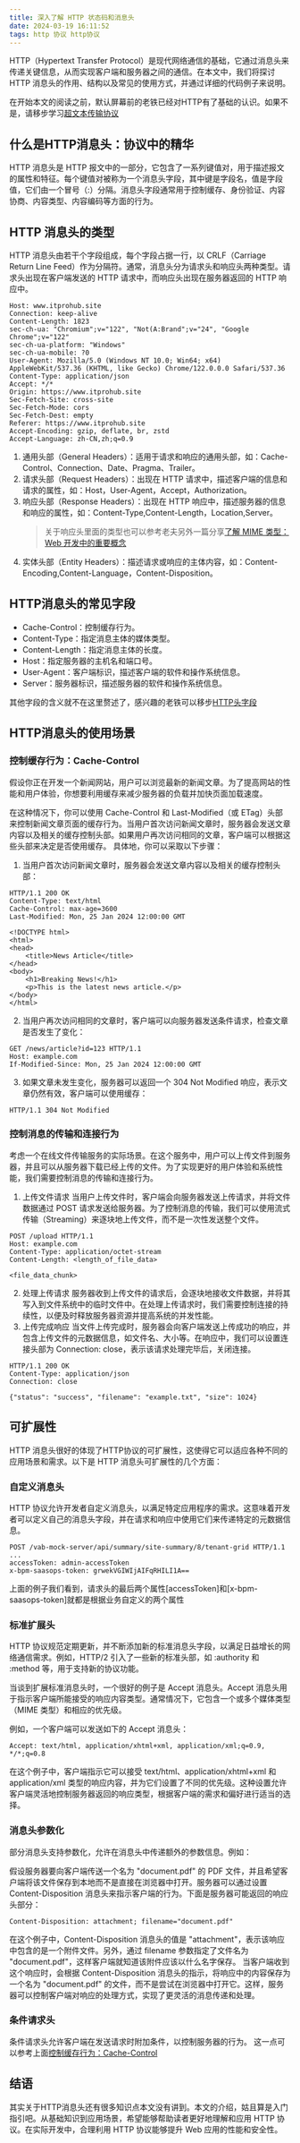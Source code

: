 ```yaml
---
title: 深入了解 HTTP 状态码和消息头
date: 2024-03-19 16:11:52
tags: http 协议 http协议
---
```

HTTP（Hypertext Transfer Protocol）是现代网络通信的基础，它通过消息头来传递关键信息，从而实现客户端和服务器之间的通信。在本文中，我们将探讨 HTTP 消息头的作用、结构以及常见的使用方式，并通过详细的代码例子来说明。

在开始本文的阅读之前，默认屏幕前的老铁已经对HTTP有了基础的认识。如果不是，请移步学习[超文本传输协议](https://zh.wikipedia.org/wiki/%E8%B6%85%E6%96%87%E6%9C%AC%E4%BC%A0%E8%BE%93%E5%8D%8F%E8%AE%AE#)


## 什么是HTTP消息头：协议中的精华
HTTP 消息头是 HTTP 报文中的一部分，它包含了一系列键值对，用于描述报文的属性和特征。每个键值对被称为一个消息头字段，其中键是字段名，值是字段值，它们由一个冒号（:）分隔。消息头字段通常用于控制缓存、身份验证、内容协商、内容类型、内容编码等方面的行为。

## HTTP 消息头的类型
HTTP 消息头由若干个字段组成，每个字段占据一行，以 CRLF（Carriage Return Line Feed）作为分隔符。通常，消息头分为请求头和响应头两种类型。请求头出现在客户端发送的 HTTP 请求中，而响应头出现在服务器返回的 HTTP 响应中。

```http request
Host: www.itprohub.site
Connection: keep-alive
Content-Length: 1823
sec-ch-ua: "Chromium";v="122", "Not(A:Brand";v="24", "Google Chrome";v="122"
sec-ch-ua-platform: "Windows"
sec-ch-ua-mobile: ?0
User-Agent: Mozilla/5.0 (Windows NT 10.0; Win64; x64) AppleWebKit/537.36 (KHTML, like Gecko) Chrome/122.0.0.0 Safari/537.36
Content-Type: application/json
Accept: */*
Origin: https://www.itprohub.site
Sec-Fetch-Site: cross-site
Sec-Fetch-Mode: cors
Sec-Fetch-Dest: empty
Referer: https://www.itprohub.site
Accept-Encoding: gzip, deflate, br, zstd
Accept-Language: zh-CN,zh;q=0.9
```

1. 通用头部（General Headers）：适用于请求和响应的通用头部，如：Cache-Control、Connection、Date、Pragma、Trailer。
2. 请求头部（Request Headers）：出现在 HTTP 请求中，描述客户端的信息和请求的属性，如：Host，User-Agent，Accept，Authorization。
3. 响应头部（Response Headers）：出现在 HTTP 响应中，描述服务器的信息和响应的属性，如：Content-Type,Content-Length，Location,Server。
   > 关于响应头里面的类型也可以参考老夫另外一篇分享[了解 MIME 类型：Web 开发中的重要概念](https://juejin.cn/post/7340286503505592330)
4. 实体头部（Entity Headers）：描述请求或响应的主体内容，如：Content-Encoding,Content-Language，Content-Disposition。

## HTTP消息头的常见字段
+ Cache-Control：控制缓存行为。
+ Content-Type：指定消息主体的媒体类型。
+ Content-Length：指定消息主体的长度。
+ Host：指定服务器的主机名和端口号。
+ User-Agent：客户端标识，描述客户端的软件和操作系统信息。
+ Server：服务器标识，描述服务器的软件和操作系统信息。

其他字段的含义就不在这里赘述了，感兴趣的老铁可以移步[HTTP头字段](https://zh.wikipedia.org/wiki/HTTP%E5%A4%B4%E5%AD%97%E6%AE%B5#cite_note-29)

## HTTP消息头的使用场景
### 控制缓存行为：Cache-Control
假设你正在开发一个新闻网站，用户可以浏览最新的新闻文章。为了提高网站的性能和用户体验，你想要利用缓存来减少服务器的负载并加快页面加载速度。

在这种情况下，你可以使用 Cache-Control 和 Last-Modified（或 ETag）头部来控制新闻文章页面的缓存行为。当用户首次访问新闻文章时，服务器会发送文章内容以及相关的缓存控制头部。如果用户再次访问相同的文章，客户端可以根据这些头部来决定是否使用缓存。
具体地，你可以采取以下步骤：
1. 当用户首次访问新闻文章时，服务器会发送文章内容以及相关的缓存控制头部：
```http request
HTTP/1.1 200 OK
Content-Type: text/html
Cache-Control: max-age=3600
Last-Modified: Mon, 25 Jan 2024 12:00:00 GMT

<!DOCTYPE html>
<html>
<head>
    <title>News Article</title>
</head>
<body>
    <h1>Breaking News!</h1>
    <p>This is the latest news article.</p>
</body>
</html>
```
2. 当用户再次访问相同的文章时，客户端可以向服务器发送条件请求，检查文章是否发生了变化：
```http request
GET /news/article?id=123 HTTP/1.1
Host: example.com
If-Modified-Since: Mon, 25 Jan 2024 12:00:00 GMT
```
3. 如果文章未发生变化，服务器可以返回一个 304 Not Modified 响应，表示文章仍然有效，客户端可以使用缓存：
```http request
HTTP/1.1 304 Not Modified
```

### 控制消息的传输和连接行为
考虑一个在线文件传输服务的实际场景。在这个服务中，用户可以上传文件到服务器，并且可以从服务器下载已经上传的文件。为了实现更好的用户体验和系统性能，我们需要控制消息的传输和连接行为。
1. 上传文件请求
   当用户上传文件时，客户端会向服务器发送上传请求，并将文件数据通过 POST 请求发送给服务器。为了控制消息的传输，我们可以使用流式传输（Streaming）来逐块地上传文件，而不是一次性发送整个文件。
```http request
POST /upload HTTP/1.1
Host: example.com
Content-Type: application/octet-stream
Content-Length: <length_of_file_data>

<file_data_chunk>
```

2. 处理上传请求
   服务器收到上传文件的请求后，会逐块地接收文件数据，并将其写入到文件系统中的临时文件中。在处理上传请求时，我们需要控制连接的持续性，以便及时释放服务器资源并提高系统的并发性能。
3. 上传完成响应
   当文件上传完成时，服务器会向客户端发送上传成功的响应，并包含上传文件的元数据信息，如文件名、大小等。在响应中，我们可以设置连接头部为 Connection: close，表示该请求处理完毕后，关闭连接。
```http request
HTTP/1.1 200 OK
Content-Type: application/json
Connection: close

{"status": "success", "filename": "example.txt", "size": 1024}
```

## 可扩展性
HTTP 消息头很好的体现了HTTP协议的可扩展性，这使得它可以适应各种不同的应用场景和需求。以下是 HTTP 消息头可扩展性的几个方面：

### 自定义消息头
HTTP 协议允许开发者自定义消息头，以满足特定应用程序的需求。这意味着开发者可以定义自己的消息头字段，并在请求和响应中使用它们来传递特定的元数据信息。

```http request
POST /vab-mock-server/api/summary/site-summary/8/tenant-grid HTTP/1.1
...
accessToken: admin-accessToken
x-bpm-saasops-token: grwekVGIWIjAIFqRHILI1A==
```
上面的例子我们看到，请求头的最后两个属性[accessToken]和[x-bpm-saasops-token]就都是根据业务自定义的两个属性
### 标准扩展头
HTTP 协议规范定期更新，并不断添加新的标准消息头字段，以满足日益增长的网络通信需求。例如，HTTP/2 引入了一些新的标准头部，如 :authority 和 :method 等，用于支持新的协议功能。

当谈到扩展标准消息头时，一个很好的例子是 Accept 消息头。Accept 消息头用于指示客户端所能接受的响应内容类型。通常情况下，它包含一个或多个媒体类型（MIME 类型）和相应的优先级。

例如，一个客户端可以发送如下的 Accept 消息头：
```
Accept: text/html, application/xhtml+xml, application/xml;q=0.9, */*;q=0.8
```
在这个例子中，客户端指示它可以接受 text/html、application/xhtml+xml 和 application/xml 类型的响应内容，并为它们设置了不同的优先级。这种设置允许客户端灵活地控制服务器返回的响应类型，根据客户端的需求和偏好进行适当的选择。

### 消息头参数化
部分消息头支持参数化，允许在消息头中传递额外的参数信息。例如：

假设服务器要向客户端传送一个名为 "document.pdf" 的 PDF 文件，并且希望客户端将该文件保存到本地而不是直接在浏览器中打开。服务器可以通过设置 Content-Disposition 消息头来指示客户端的行为。下面是服务器可能返回的响应头部分：
```http request
Content-Disposition: attachment; filename="document.pdf"
```
在这个例子中，Content-Disposition 消息头的值是 "attachment"，表示该响应中包含的是一个附件文件。另外，通过 filename 参数指定了文件名为 "document.pdf"，这样客户端就知道该附件应该以什么名字保存。
当客户端收到这个响应时，会根据 Content-Disposition 消息头的指示，将响应中的内容保存为一个名为 "document.pdf" 的文件，而不是尝试在浏览器中打开它。这样，服务器可以控制客户端对响应的处理方式，实现了更灵活的消息传递和处理。

### 条件请求头
条件请求头允许客户端在发送请求时附加条件，以控制服务器的行为。
这一点可以参考上面[控制缓存行为：Cache-Control](#控制缓存行为：Cache-Control)



## 结语
其实关于HTTP消息头还有很多知识点本文没有讲到。本文的介绍，姑且算是入门指引吧。从基础知识到应用场景，希望能够帮助读者更好地理解和应用 HTTP 协议。在实际开发中，合理利用 HTTP 协议能够提升 Web 应用的性能和安全性。